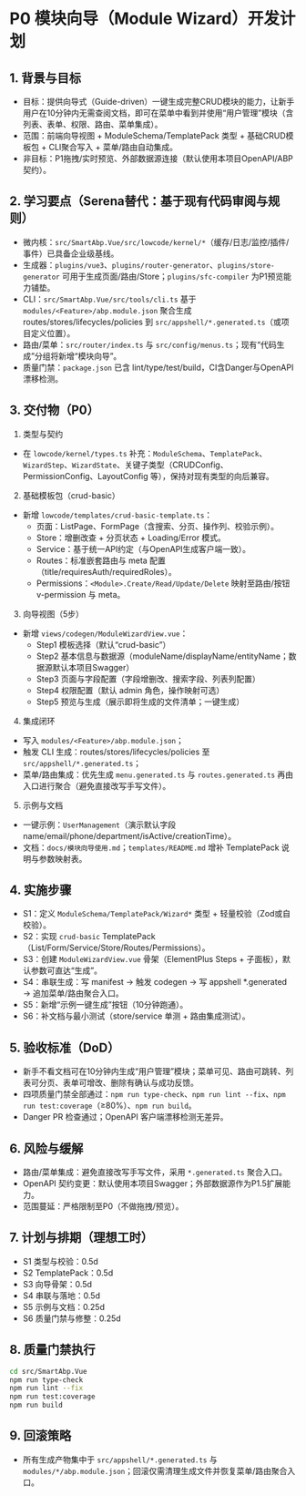 # P0 模块向导（Module Wizard）开发计划

## 1. 背景与目标
- 目标：提供向导式（Guide-driven）一键生成完整CRUD模块的能力，让新手用户在10分钟内无需查阅文档，即可在菜单中看到并使用“用户管理”模块（含列表、表单、权限、路由、菜单集成）。
- 范围：前端向导视图 + ModuleSchema/TemplatePack 类型 + 基础CRUD模板包 + CLI聚合写入 + 菜单/路由自动集成。
- 非目标：P1拖拽/实时预览、外部数据源连接（默认使用本项目OpenAPI/ABP契约）。

## 2. 学习要点（Serena替代：基于现有代码审阅与规则）
- 微内核：`src/SmartAbp.Vue/src/lowcode/kernel/*`（缓存/日志/监控/插件/事件）已具备企业级基线。
- 生成器：`plugins/vue3`、`plugins/router-generator`、`plugins/store-generator` 可用于生成页面/路由/Store；`plugins/sfc-compiler` 为P1预览能力铺垫。
- CLI：`src/SmartAbp.Vue/src/tools/cli.ts` 基于 `modules/<Feature>/abp.module.json` 聚合生成 routes/stores/lifecycles/policies 到 `src/appshell/*.generated.ts`（或项目定义位置）。
- 路由/菜单：`src/router/index.ts` 与 `src/config/menus.ts`；现有“代码生成”分组将新增“模块向导”。
- 质量门禁：`package.json` 已含 lint/type/test/build，CI含Danger与OpenAPI漂移检测。

## 3. 交付物（P0）
1) 类型与契约
- 在 `lowcode/kernel/types.ts` 补充：`ModuleSchema`、`TemplatePack`、`WizardStep`、`WizardState`、关键子类型（CRUDConfig、PermissionConfig、LayoutConfig 等），保持对现有类型的向后兼容。

2) 基础模板包（crud-basic）
- 新增 `lowcode/templates/crud-basic-template.ts`：
  - 页面：ListPage、FormPage（含搜索、分页、操作列、校验示例）。
  - Store：增删改查 + 分页状态 + Loading/Error 模式。
  - Service：基于统一API约定（与OpenAPI生成客户端一致）。
  - Routes：标准嵌套路由与 meta 配置（title/requiresAuth/requiredRoles）。
  - Permissions：`<Module>.Create/Read/Update/Delete` 映射至路由/按钮 v-permission 与 meta。

3) 向导视图（5步）
- 新增 `views/codegen/ModuleWizardView.vue`：
  - Step1 模板选择（默认“crud-basic”）
  - Step2 基本信息与数据源（moduleName/displayName/entityName；数据源默认本项目Swagger）
  - Step3 页面与字段配置（字段增删改、搜索字段、列表列配置）
  - Step4 权限配置（默认 admin 角色，操作映射可选）
  - Step5 预览与生成（展示即将生成的文件清单；一键生成）

4) 集成闭环
- 写入 `modules/<Feature>/abp.module.json`；
- 触发 CLI 生成：routes/stores/lifecycles/policies 至 `src/appshell/*.generated.ts`；
- 菜单/路由集成：优先生成 `menu.generated.ts` 与 `routes.generated.ts` 再由入口进行聚合（避免直接改写手写文件）。

5) 示例与文档
- 一键示例：`UserManagement`（演示默认字段 name/email/phone/department/isActive/creationTime）。
- 文档：`docs/模块向导使用.md`；`templates/README.md` 增补 TemplatePack 说明与参数映射表。

## 4. 实施步骤
- S1：定义 `ModuleSchema/TemplatePack/Wizard*` 类型 + 轻量校验（Zod或自校验）。
- S2：实现 `crud-basic` TemplatePack（List/Form/Service/Store/Routes/Permissions）。
- S3：创建 `ModuleWizardView.vue` 骨架（ElementPlus Steps + 子面板），默认参数可直达“生成”。
- S4：串联生成：写 manifest → 触发 codegen → 写 appshell *.generated → 追加菜单/路由聚合入口。
- S5：新增“示例一键生成”按钮（10分钟跑通）。
- S6：补文档与最小测试（store/service 单测 + 路由集成测试）。

## 5. 验收标准（DoD）
- 新手不看文档可在10分钟内生成“用户管理”模块；菜单可见、路由可跳转、列表可分页、表单可增改、删除有确认与成功反馈。
- 四项质量门禁全部通过：`npm run type-check`、`npm run lint --fix`、`npm run test:coverage`（≥80%）、`npm run build`。
- Danger PR 检查通过；OpenAPI 客户端漂移检测无差异。

## 6. 风险与缓解
- 路由/菜单集成：避免直接改写手写文件，采用 `*.generated.ts` 聚合入口。
- OpenAPI 契约变更：默认使用本项目Swagger；外部数据源作为P1.5扩展能力。
- 范围蔓延：严格限制至P0（不做拖拽/预览）。

## 7. 计划与排期（理想工时）
- S1 类型与校验：0.5d
- S2 TemplatePack：0.5d
- S3 向导骨架：0.5d
- S4 串联与落地：0.5d
- S5 示例与文档：0.25d
- S6 质量门禁与修整：0.25d

## 8. 质量门禁执行
```bash
cd src/SmartAbp.Vue
npm run type-check
npm run lint --fix
npm run test:coverage
npm run build
```

## 9. 回滚策略
- 所有生成产物集中于 `src/appshell/*.generated.ts` 与 `modules/*/abp.module.json`；回滚仅需清理生成文件并恢复菜单/路由聚合入口。
